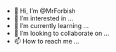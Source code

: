 - 👋 Hi, I’m @MrForbish
- 👀 I’m interested in ...
- 🌱 I’m currently learning ...
- 💞️ I’m looking to collaborate on ...
- 📫 How to reach me ...

<!---
MrForbish/MrForbish is a ✨ special ✨ repository because its `README.md` (this file) appears on your GitHub profile.
You can click the Preview link to take a look at your changes.
--->
